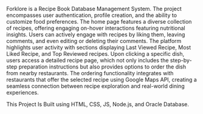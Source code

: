 Forklore is a Recipe Book Database Management System. 
The project encompasses user authentication, profile creation, and the ability to customize food preferences. 
The home page features a diverse collection of recipes, offering engaging on-hover interactions featuring nutritional insights. 
Users can actively engage with recipes by liking them, leaving comments, and even editing or deleting their comments. 
The platform highlights user activity with sections displaying Last Viewed Recipe, Most Liked Recipe, and Top Reviewed recipes.
Upon clicking a specific dish, users access a detailed recipe page, which not only includes the step-by-step preparation instructions but also provides options to order the dish from nearby restaurants. 
The ordering functionality integrates with restaurants that offer the selected recipe using Google Maps API, creating a seamless connection between recipe exploration and real-world dining experiences.

This Project Is Built using HTML, CSS, JS, Node.js, and Oracle Database.
